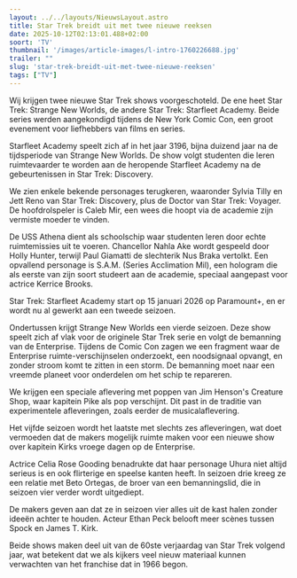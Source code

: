 ```yaml
---
layout: ../../layouts/NieuwsLayout.astro
title: Star Trek breidt uit met twee nieuwe reeksen
date: 2025-10-12T02:13:01.488+02:00
soort: 'TV'
thumbnail: '/images/article-images/l-intro-1760226688.jpg'
trailer: ""
slug: 'star-trek-breidt-uit-met-twee-nieuwe-reeksen'
tags: ["TV"]
---
```


Wij krijgen twee nieuwe Star Trek shows voorgeschoteld. De ene heet Star Trek:
Strange New Worlds, de andere Star Trek: Starfleet Academy. Beide series werden
aangekondigd tijdens de New York Comic Con, een groot evenement voor liefhebbers
van films en series.

Starfleet Academy speelt zich af in het jaar 3196, bijna duizend jaar na de
tijdsperiode van Strange New Worlds. De show volgt studenten die leren
ruimtevaarder te worden aan de heropende Starfleet Academy na de gebeurtenissen
in Star Trek: Discovery.

We zien enkele bekende personages terugkeren, waaronder Sylvia Tilly en Jett
Reno van Star Trek: Discovery, plus de Doctor van Star Trek: Voyager. De
hoofdrolspeler is Caleb Mir, een wees die hoopt via de academie zijn vermiste
moeder te vinden.

De USS Athena dient als schoolschip waar studenten leren door echte
ruimtemissies uit te voeren. Chancellor Nahla Ake wordt gespeeld door Holly
Hunter, terwijl Paul Giamatti de slechterik Nus Braka vertolkt. Een opvallend
personage is S.A.M. (Series Acclimation Mil), een hologram die als eerste van
zijn soort studeert aan de academie, speciaal aangepast voor actrice Kerrice
Brooks.

Star Trek: Starfleet Academy start op 15 januari 2026 op Paramount+, en er wordt
nu al gewerkt aan een tweede seizoen.

Ondertussen krijgt Strange New Worlds een vierde seizoen. Deze show speelt zich
af vlak voor de originele Star Trek serie en volgt de bemanning van de
Enterprise. Tijdens de Comic Con zagen we een fragment waar de Enterprise
ruimte-verschijnselen onderzoekt, een noodsignaal opvangt, en zonder stroom komt
te zitten in een storm. De bemanning moet naar een vreemde planeet voor
onderdelen om het schip te repareren.

We krijgen een speciale aflevering met poppen van Jim Henson's Creature Shop,
waar kapitein Pike als pop verschijnt. Dit past in de traditie van experimentele
afleveringen, zoals eerder de musicalaflevering.

Het vijfde seizoen wordt het laatste met slechts zes afleveringen, wat doet
vermoeden dat de makers mogelijk ruimte maken voor een nieuwe show over kapitein
Kirks vroege dagen op de Enterprise.

Actrice Celia Rose Gooding benadrukte dat haar personage Uhura niet altijd
serieus is en ook flirterige en speelse kanten heeft. In seizoen drie kreeg ze
een relatie met Beto Ortegas, de broer van een bemanningslid, die in seizoen
vier verder wordt uitgediept.

De makers geven aan dat ze in seizoen vier alles uit de kast halen zonder ideeën
achter te houden. Acteur Ethan Peck belooft meer scènes tussen Spock en James T.
Kirk.

Beide shows maken deel uit van de 60ste verjaardag van Star Trek volgend jaar,
wat betekent dat we als kijkers veel nieuw materiaal kunnen verwachten van het
franchise dat in 1966 begon.